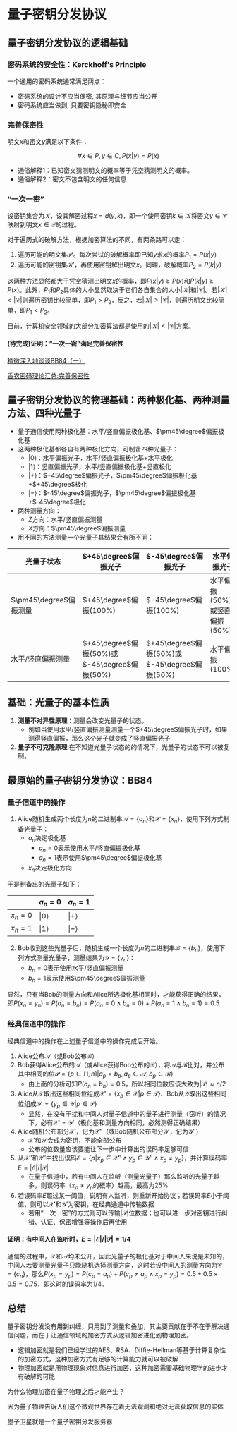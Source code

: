 # 量子密钥分发协议

## 量子密钥分发协议的逻辑基础

### 密码系统的安全性：Kerckhoff's Principle

一个通用的密码系统通常满足两点：

* 密码系统的设计不应当保密, 其原理与细节应当公开
* 密码系统应当做到, 只要密钥隐秘即安全

### 完善保密性

明文$x$和密文$y$满足以下条件：

$$
\forall x\in P, y\in C, P(x|y)=P(x)
$$

* 通俗解释1：已知密文猜测明文的概率等于凭空猜测明文的概率。
* 通俗解释2：密文不包含明文的任何信息

### “一次一密”

设密钥集合为$\mathcal{K}$，设其解密过程$x=d(y,k)$，即一个使用密钥$k\in\mathcal{K}$将密文$y\in\mathcal{C}$映射到明文$x\in\mathcal{P}$的过程。

对于遍历式的破解方法，根据加密算法的不同，有两条路可以走：
1. 遍历可能的明文集$\mathcal{P}'$。每次尝试的破解概率即已知$y$求$x$的概率$P_1=P(x|y)$
2. 遍历可能的密钥集$\mathcal{K}'$，再使用密钥解出明文$x$。同理，破解概率$P_2=P(k|y)$

这两种方法显然都大于凭空猜测出明文$x$的概率，即$P(x|y)\geq P(x)$和$P(k|y)\geq P(x)$。此外，$P_1$和$P_2$具体的大小显然取决于它们各自集合的大小$|\mathcal{K}|$和$|\mathcal{C}|$。若$|\mathcal{K}|<|\mathcal{C}|$则遍历密钥比较简单，即$P_1>P_2$，反之，若$|\mathcal{K}|>|\mathcal{C}|$，则遍历明文比较简单，即$P_1<P_2$。

目前，计算机安全领域的大部分加密算法都是使用的$|\mathcal{K}|<|\mathcal{C}|$方案。

#### (待完成)证明：“一次一密”满足完善保密性

[稍微深入地谈谈BB84（一）](https://zhuanlan.zhihu.com/p/29860637)

[香农密码理论汇总:完善保密性](https://blog.csdn.net/POTASSIUM711/article/details/89415233)

## 量子密钥分发协议的物理基础：两种极化基、两种测量方法、四种光量子

* 量子通信使用两种极化基：水平/竖直偏振极化基、$\pm45\degree$偏振极化基
* 这两种极化基都各自有两种极化方向，可制备四种光量子：
  * $|0\rangle$：水平偏振光子，水平/竖直偏振极化基+水平极化
  * $|1\rangle$：竖直偏振光子，水平/竖直偏振极化基+竖直极化
  * $|+\rangle$：$+45\degree$偏振光子，$\pm45\degree$偏振极化基+$+45\degree$极化
  * $|-\rangle$：$-45\degree$偏振光子，$\pm45\degree$偏振极化基+$-45\degree$极化
* 两种测量方向：
  * $Z$方向：水平/竖直偏振测量
  * $X$方向：$\pm45\degree$偏振测量
* 用不同的方法测量一个光量子其结果会有所不同：

光量子状态|$+45\degree$偏振光子|$-45\degree$偏振光子|水平偏振光子|竖直偏振光子
-|-|-|-|-
$\pm45\degree$偏振测量|$+45\degree$偏振$(100\%)$|$-45\degree$偏振$(100\%)$|水平偏振$(50\%)$或竖直偏振$(50\%)$|水平偏振$(50\%)$或竖直偏振$(50\%)$
水平/竖直偏振测量|$+45\degree$偏振$(50\%)$或$-45\degree$偏振$(50\%)$|$+45\degree$偏振$(50\%)$或$-45\degree$偏振$(50\%)$|水平偏振$(100\%)$|竖直偏振$(100\%)$

## 基础：光量子的基本性质

1. **测量不对异性原理**：测量会改变光量子的状态。
   * 例如当使用水平/竖直偏振测量测量一个$+45\degree$偏振光子时，如果测得竖直偏振，那么这个光子就变成了竖直偏振光子
2. **量子不可克隆原理**:在不知道光量子状态的的情况下，光量子的状态不可以被复制。

## 最原始的量子密钥分发协议：BB84

### 量子信道中的操作

1. Alice随机生成两个长度为$n$的二进制串$\mathcal A=\{a_n\}$和$\mathcal X=\{x_n\}$，使用下列方式制备光量子：
   * $a_n$决定极化基
     * $a_n=0$表示使用水平/竖直偏振极化基
     * $a_n=1$表示使用$\pm45\degree$偏振极化基
   * $x_n$决定极化方向

于是制备出的光量子如下：

$\qquad$|$a_n=0$|$a_n=1$
-|-|-
$x_n=0$|$\vert0\rangle$|$\vert+\rangle$
$x_n=1$|$\vert1\rangle$|$\vert-\rangle$

2. Bob收到这些光量子后，随机生成一个长度为$n$的二进制串$\mathcal B=\{b_n\}$，使用下列方式测量光量子，测量结果为$\mathcal Y=\{y_n\}$：
    * $b_n=0$表示使用水平/竖直偏振测量
    * $b_n=1$表示使用$\pm45\degree$偏振测量

显然，只有当Bob的测量方向和Alice所选极化基相同时，才能获得正确的结果，即$P(x_n=y_n)=P(a_n=b_n)=P(a_n=0\wedge b_n=0)+P(a_n=1\wedge b_n=1)=0.5$

### 经典信道中的操作

经典信道中的操作在上述量子信道中的操作完成后开始。

1. Alice公布$\mathcal A$（或Bob公布$\mathcal B$）
2. Bob获得Alice公布的$\mathcal A$（或Alice获得Bob公布的$\mathcal B$），将$\mathcal A$与$\mathcal B$比对，并公布其中相同的位$\mathcal P=\{p\in [1,n]|a_p=b_p,a_p\in\mathcal A,b_p\in\mathcal B\}$
   * 由上面的分析可知$P(a_n=b_n)=0.5$，所以相同位数应该大致为$|\mathcal P|\approx n/2$
3. Alice从$\mathcal X$取出这些相同位组成$\mathcal X'=\{x_p\in\mathcal X|p\in\mathcal P\}$、Bob从$\mathcal Y$取出这些相同位组成$\mathcal Y'=\{y_p\in\mathcal Y|p\in\mathcal P\}$
   * 显然，在没有干扰和中间人对量子信道中的量子进行测量（窃听）的情况下，必有$\mathcal X'=\mathcal Y'$（极化基和测量方向相同，必然测得正确结果）
4. Alice随机公布部分$\mathcal X'$，记为$\mathcal X''$（或Bob随机公布部分$\mathcal Y'$，记为$\mathcal Y''$）
   * $\mathcal X'$和$\mathcal Y'$会成为密钥，不能全部公布
   * 公布的位数量应该要能让下一步中计算出的误码率足够可信
5. 从$\mathcal X''$和$\mathcal Y''$中找出误码$\mathcal E=\{p|x_p\in\mathcal{X}''\wedge y_p\in\mathcal{Y}''\wedge x_p\not ={y_p}\}$，并计算误码率$E=|\mathcal E|/|\mathcal{P}|$
   * 在量子信道中，若有中间人在监听（测量光量子）那么监听的光量子越多，则误码率（$x_p\not ={y_p}$的概率）越高，最高为$25\%$
6. 若误码率$E$超过某一阈值，说明有人监听，则重新开始协议；若误码率$E$小于阈值，则可以$\mathcal X'$和$\mathcal Y'$为密钥，在经典通道中传输数据
   * 若用“一次一密”的方式则可以传输$|\mathcal P|$位数据；也可以进一步对密钥进行纠错、认证、保密增强等操作后再使用

#### 证明：有中间人在监听时，$E=|\mathcal E|/|\mathcal{P}|=1/4$

通信的过程中，$\mathcal X$和$\mathcal A$均未公开，因此光量子的极化基对于中间人来说是未知的，中间人若要测量光量子只能随机选择测量方向，这时若设中间人的测量方向为$\mathcal{C}=\{c_n\}$，那么$P(x_p=y_p)=P(c_p=a_p)+P(c_p\not = a_p\wedge x_p=y_p)=0.5+0.5\times0.5=0.75$，即这时的误码率为$1/4$。

## 总结

量子密钥分发没有用到纠缠，只用到了测量和叠加，其主要贡献在于不在于解决通信问题，而在于让通信领域的加密方式从逻辑加密进化到物理加密。

* 逻辑加密就是我们已经学过的AES、RSA、Diffie-Hellman等基于计算复杂性的加密方式，这种加密方式有足够的计算能力就可以被破解
* 物理加密就是用物理现象对信息进行加密，这种加密需要基础物理学的进步才有破解的可能

为什么物理加密在量子物理之后才能产生？

因为量子物理告诉人们这个微观世界存在着无法观测和绝对无法获取信息的实体

墨子卫星就是一个量子密钥分发服务器
